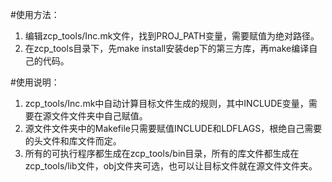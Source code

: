 #使用方法：<br>
1. 编辑zcp_tools/Inc.mk文件，找到PROJ_PATH变量，需要赋值为绝对路径。<br>
2. 在zcp_tools目录下，先make install安装dep下的第三方库，再make编译自己的代码。<br>

#使用说明：<br>
1. zcp_tools/Inc.mk中自动计算目标文件生成的规则，其中INCLUDE变量，需要在源文件文件夹中自己赋值。<br>
2. 源文件文件夹中的Makefile只需要赋值INCLUDE和LDFLAGS，根绝自己需要的头文件和库文件而定。<br>
3. 所有的可执行程序都生成在zcp_tools/bin目录，所有的库文件都生成在zcp_tools/lib文件，obj文件夹可选，也可以让目标文件就在源文件文件夹。<br>
